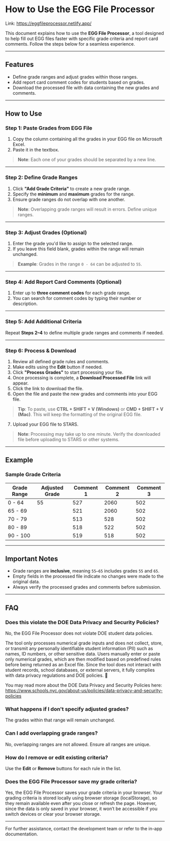 
# How to Use the EGG File Processor
Link: https://eggfileprocessor.netlify.app/

This document explains how to use the **EGG File Processor**, a tool designed to help fill out EGG files faster with specific grade criteria and report card comments. Follow the steps below for a seamless experience.

---

## Features
- Define grade ranges and adjust grades within those ranges.
- Add report card comment codes for students based on grades.
- Download the processed file with data containing the new grades and comments.

---

## How to Use

### **Step 1: Paste Grades from EGG File**
1. Copy the column containing all the grades in your EGG file on Microsoft Excel.
2. Paste it in the textbox.
> **Note**: Each one of your grades should be separated by a new line.
---

### **Step 2: Define Grade Ranges**
1. Click **"Add Grade Criteria"** to create a new grade range.
2. Specify the **minimum** and **maximum** grades for the range.
3. Ensure grade ranges do not overlap with one another.

> **Note**: Overlapping grade ranges will result in errors. Define unique ranges.

---

### **Step 3: Adjust Grades (Optional)**
1. Enter the grade you'd like to assign to the selected range.
2. If you leave this field blank, grades within the range will remain unchanged.

> **Example**: Grades in the range `0 - 64` can be adjusted to `55`.

---

### **Step 4: Add Report Card Comments (Optional)**
1. Enter up to **three comment codes** for each grade range.
2. You can search for comment codes by typing their number or description.

---

### **Step 5: Add Additional Criteria**
Repeat **Steps 2–4** to define multiple grade ranges and comments if needed.

---

### **Step 6: Process & Download**
1. Review all defined grade rules and comments.
2. Make edits using the **Edit** button if needed.
3. Click **"Process Grades"** to start processing your file.
4. Once processing is complete, a **Download Processed File** link will appear.
5. Click the link to download the file.
6. Open the file and paste the new grades and comments into your EGG file.
> **Tip**: To paste, use **CTRL + SHIFT + V (Windows)** or **CMD + SHIFT + V (Mac)**. This will keep the formatting of the original EGG file.
7. Upload your EGG file to STARS.
> **Note**: Processing may take up to one minute. Verify the downloaded file before uploading to STARS or other systems.

---

## Example

### **Sample Grade Criteria**
| Grade Range | Adjusted Grade | Comment 1 | Comment 2 | Comment 3 |
|-------------|----------------|-----------|-----------|-----------|
| 0 - 64      | 55             | 527       | 2060      | 502       |
| 65 - 69     |                | 521       | 2060      | 502       |
| 70 - 79     |                | 513       | 528       | 502       |
| 80 - 89     |                | 518       | 522       | 502       |
| 90 - 100    |                | 519       | 518       | 502       |

---

## Important Notes
- Grade ranges are **inclusive**, meaning `55–65` includes grades `55` and `65`.
- Empty fields in the processed file indicate no changes were made to the original data.
- Always verify the processed grades and comments before submission.

---

## FAQ
### **Does this violate the DOE Data Privacy and Security Policies?**
No, the EGG File Processor does not violate DOE student data policies.

The tool only processes numerical grade inputs and does not collect, store, or transmit any personally identifiable student information (PII) such as names, ID numbers, or other sensitive data. Users manually enter or paste only numerical grades, which are then modified based on predefined rules before being returned as an Excel file. Since the tool does not interact with student records, school databases, or external servers, it fully complies with data privacy regulations and DOE policies. 🚀

You may read more about the DOE Data Privacy and Security Policies here: https://www.schools.nyc.gov/about-us/policies/data-privacy-and-security-policies

### **What happens if I don't specify adjusted grades?**
The grades within that range will remain unchanged.

### **Can I add overlapping grade ranges?**
No, overlapping ranges are not allowed. Ensure all ranges are unique.

### **How do I remove or edit existing criteria?**
Use the **Edit** or **Remove** buttons for each rule in the list.

### **Does the EGG File Processor save my grade criteria?**
Yes, the EGG File Processor saves your grade criteria in your browser. Your grading criteria is stored locally using browser storage (localStorage), so they remain available even after you close or refresh the page. However, since the data is only saved in your browser, it won’t be accessible if you switch devices or clear your browser storage. 



---

For further assistance, contact the development team or refer to the in-app documentation.